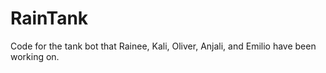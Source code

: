 # RainTank
Code for the tank bot that Rainee, Kali, Oliver, Anjali, and Emilio have been working on.
